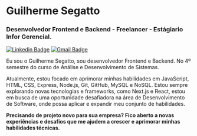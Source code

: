 # Guilherme Segatto

### Desenvolvedor Frontend e Backend - Freelancer - Estágiario Infor Gerencial.

[![Linkedin Badge](https://img.shields.io/badge/-Guilherme%20Segatto-986DFF?style=flat-square&logo=Linkedin&logoColor=white&link=https://www.linkedin.com/in/guilhermesegatto/)](https://www.linkedin.com/in/guilhermesegatto/) 
[![Gmail Badge](https://img.shields.io/badge/-segattooguilherme@gmail.com-986DFF?style=flat-square&logo=Gmail&logoColor=white&link=mailto:segattooguilherme@gmail.com)](mailto:segattooguilherme@gmail.com)

Eu sou o Guilherme Segatto, sou desenvolvedor Frontend e Backend. No 4º semestre do curso de Análise e Desenvolvimento de Sistemas.

Atualmente, estou focado em aprimorar minhas habilidades em JavaScript, HTML, CSS, Express, Node.js, Git, GitHub, MySQL e NoSQL. Estou sempre explorando novas tecnologias e frameworks, como Next.js e React, estou em busca de uma oportunidade desafiadora na área de Desenvolvimento de Software, onde possa aplicar e expandir meu conjunto de habilidades. 

**Precisando de projeto novo para sua empresa? Fico aberto a novas experiências e desafios que me ajudem a crescer e aprimorar minhas habilidades técnicas.**


